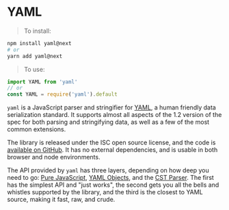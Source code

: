 # YAML

> To install:

```sh
npm install yaml@next
# or
yarn add yaml@next
```

> To use:

```js
import YAML from 'yaml'
// or
const YAML = require('yaml').default
```

`yaml` is a JavaScript parser and stringifier for [YAML](http://yaml.org/), a human friendly data serialization standard. It supports almost all aspects of the 1.2 version of the spec for both parsing and stringifying data, as well as a few of the most common extensions.

The library is released under the ISC open source license, and the code is [available on GitHub](https://github.com/eemeli/yaml/). It has no external dependencies, and is usable in both browser and node environments.

The API provided by `yaml` has three layers, depending on how deep you need to go: [Pure JavaScript](#pure-javascript), [YAML Objects](#yaml-objects), and the [CST Parser](#cst-parser). The first has the simplest API and "just works", the second gets you all the bells and whistles supported by the library, and the third is the closest to YAML source, making it fast, raw, and crude.
